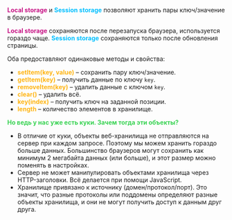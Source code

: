 <span style="font-weight: bold; color: mediumvioletred;">Local storage</span> и <span style="font-weight: bold; color: deepskyblue;">Session storage</span> позволяют хранить пары ключ/значение в браузере. 

<span style="font-weight: bold; color: mediumvioletred;">Local storage</span> сохраняются после перезапуска браузера, используется гораздо чаще.
<span style="font-weight: bold; color: deepskyblue;">Session storage</span> сохраняются только после обновления страницы.

Обa предоставляют одинаковые методы и свойства:

-  <span style="font-weight: bold; color: #FFB514;">setItem(key, value)</span> – сохранить пару ключ/значение.
-  <span style="font-weight: bold; color: #FFB514;">getItem(key)</span> – получить данные по ключу `key`.
-  <span style="font-weight: bold; color: #FFB514;">removeItem(key)</span> – удалить данные с ключом `key`.
-  <span style="font-weight: bold; color: #FFB514;">clear()</span> – удалить всё.
-  <span style="font-weight: bold; color: #FFB514;">key(index)</span> – получить ключ на заданной позиции.
-  <span style="font-weight: bold; color: #FFB514;">length</span> – количество элементов в хранилище.

<span style="font-weight: bold; color: #39d353;">Но ведь у нас уже есть куки. Зачем тогда эти объекты?</span>
-   В отличие от куки, объекты веб-хранилища не отправляются на сервер при каждом запросе. Поэтому мы можем хранить гораздо больше данных. Большинство браузеров могут сохранить как минимум 2 мегабайта данных (или больше), и этот размер можно поменять в настройках.
-   Сервер не может манипулировать объектами хранилища через HTTP-заголовки. Всё делается при помощи JavaScript.
-   Хранилище привязано к источнику (домен/протокол/порт). Это значит, что разные протоколы или поддомены определяют разные объекты хранилища, и они не могут получить доступ к данным друг друга.